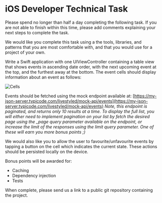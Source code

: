 # iOS Developer Technical Task
Please spend no longer than half a day completing the following task. If you are not able to finish within this time, please add comments explaining your next steps to complete the task.

We would like you complete this task using a the tools, libraries, and patterns that you are most comfortable with, and that you would use for a project of your own.

Write a Swift application with one UIViewController containing a table view that shows events in ascending date order, with the next upcoming event at the top, and the furthest away at the bottom.
The event cells should display information about an event as follows:

![Cells](event-cells.png "Cells")

Events should be fetched using the mock endpoint available at:
[https://my-json-server.typicode.com/livestyled/mock-api/events](https://my-json-server.typicode.com/livestyled/mock-api/events)
_Note, this endpoint is paginated, and returns only 10 results at a time. To display the full list, you will either need to implement pagination on your list by fetch the desired page using the \_page query parameter available on the endpoint, or increase the limit of the responses using the limit query parameter. One of these will earn you more bonus points ;)_

We would also like you to allow the user to favourite/unfavourite events by tapping a button on the cell which indicates the current state. These actions should be persisted locally on the device.

Bonus points will be awarded for:
- Caching
- Dependency injection
- Tests

When complete, please send us a link to a public git repository containing the project.
